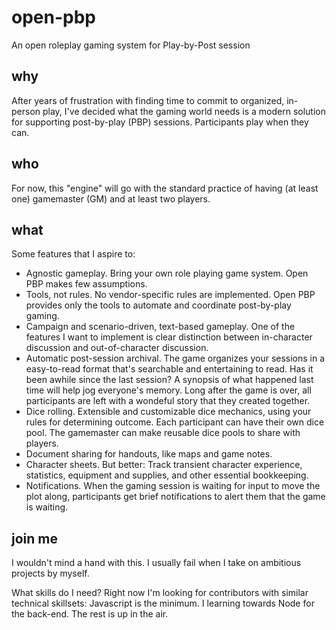 # open-pbp
An open roleplay gaming system for Play-by-Post session

## why
After years of frustration with finding time to commit to organized, in-person play, I've decided what the gaming world needs is a modern solution for supporting post-by-play (PBP) sessions. Participants play when they can.

## who
For now, this "engine" will go with the standard practice of having (at least one) gamemaster (GM) and at least two players.

## what
Some features that I aspire to:
* Agnostic gameplay. Bring your own role playing game system. Open PBP makes few assumptions.
* Tools, not rules. No vendor-specific rules are implemented. Open PBP provides only the tools to automate and coordinate post-by-play gaming.
* Campaign and scenario-driven, text-based gameplay. One of the features I want to implement is clear distinction between in-character discussion and out-of-character discussion.
* Automatic post-session archival. The game organizes your sessions in a easy-to-read format that's searchable and entertaining to read. Has it been awhile since the last session? A synopsis of what happened last time will help jog everyone's memory. Long after the game is over, all participants are left with a wondeful story that they created together.
* Dice rolling. Extensible and customizable dice mechanics, using your rules for determining outcome. Each participant can have their own dice pool. The gamemaster can make reusable dice pools to share with players.
* Document sharing for handouts, like maps and game notes.
* Character sheets. But better: Track transient character experience, statistics, equipment and supplies, and other essential bookkeeping.
* Notifications. When the gaming session is waiting for input to move the plot along, participants get brief notifications to alert them that the game is waiting.

## join me
I wouldn't mind a hand with this. I usually fail when I take on ambitious projects by myself.

What skills do I need? Right now I'm looking for contributors with similar technical skillsets: Javascript is the minimum. I learning towards Node for the back-end. The rest is up in the air.
